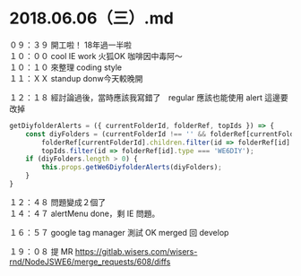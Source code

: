 # 2018.06.06（三）.md

０９：３９ 開工啦！ 18年過一半啦  
１０：００ cool IE work 火狐OK 咖啡因中毒阿～  
１０：１０ 來整理 coding style  
１１：ＸＸ standup donw今天較晚開  

１２：１８ 經討論過後，當時應該我寫錯了　regular 應該也能使用 alert 這邊要改掉  
```javascript
getDiyfolderAlerts = ({ currentFolderId, folderRef, topIds }) => {
	const diyFolders = (currentFolderId !== '' && folderRef[currentFolderId]) ?
		folderRef[currentFolderId].children.filter(id => folderRef[id].type === 'WE6DIY') :
		topIds.filter(id => folderRef[id].type === 'WE6DIY');
	if (diyFolders.length > 0) {
		this.props.getWe6DiyfolderAlerts(diyFolders);
	}
}
```

１２：４８ 問題變成２個了  
１４：４７ alertMenu done，剩 IE 問題。  

１６：５７ google tag manager 測試 OK merged 回 develop  

１９：０８ 提 MR https://gitlab.wisers.com/wisers-rnd/NodeJSWE6/merge_requests/608/diffs

